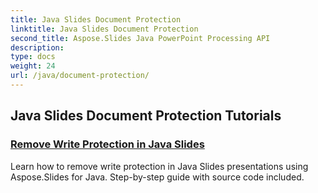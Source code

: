 ```yaml
---
title: Java Slides Document Protection
linktitle: Java Slides Document Protection
second_title: Aspose.Slides Java PowerPoint Processing API
description: 
type: docs
weight: 24
url: /java/document-protection/
---
```


## Java Slides Document Protection Tutorials
### [Remove Write Protection in Java Slides](./remove-write-protection-in-java-slides/)
Learn how to remove write protection in Java Slides presentations using Aspose.Slides for Java. Step-by-step guide with source code included.